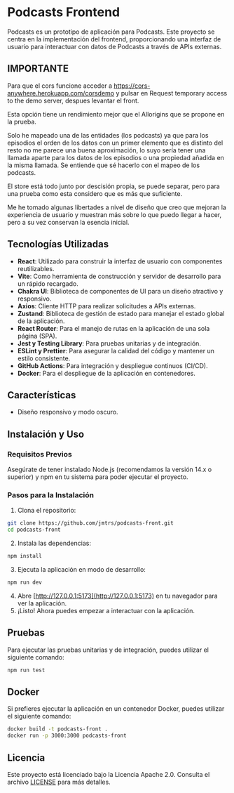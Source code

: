 # Podcasts Frontend

Podcasts es un prototipo de aplicación para Podcasts. Este proyecto se centra en la implementación del frontend, proporcionando una interfaz de usuario para interactuar con datos de Podcasts a través de APIs externas.

## IMPORTANTE

Para que el cors funcione acceder a https://cors-anywhere.herokuapp.com/corsdemo y pulsar en Request temporary access to the demo server, despues levantar el front. 

Esta opción tiene un rendimiento mejor que el Allorigins que se propone en la prueba.

Solo he mapeado una de las entidades (los podcasts) ya que para los episodios el orden de los datos con un primer elemento que es distinto del resto no me parece una buena aproximación, lo suyo sería tener una llamada aparte para los datos de los episodios o una propiedad añadida en la misma llamada. Se entiende que sé hacerlo con el mapeo de los podcasts.

El store está todo junto por descisión propia, se puede separar, pero para una prueba como esta considero que es más que suficiente.

Me he tomado algunas libertades a nivel de diseño que creo que mejoran la experiencia de usuario y muestran más sobre lo que puedo llegar a hacer, pero a su vez conservan la esencia inicial. 

## Tecnologías Utilizadas

- **React**: Utilizado para construir la interfaz de usuario con componentes reutilizables.
- **Vite**: Como herramienta de construcción y servidor de desarrollo para un rápido recargado.
- **Chakra UI**: Biblioteca de componentes de UI para un diseño atractivo y responsivo.
- **Axios**: Cliente HTTP para realizar solicitudes a APIs externas.
- **Zustand**: Biblioteca de gestión de estado para manejar el estado global de la aplicación.
- **React Router**: Para el manejo de rutas en la aplicación de una sola página (SPA).
- **Jest y Testing Library**: Para pruebas unitarias y de integración.
- **ESLint y Prettier**: Para asegurar la calidad del código y mantener un estilo consistente.
- **GitHub Actions**: Para integración y despliegue continuos (CI/CD).
- **Docker**: Para el despliegue de la aplicación en contenedores.

## Características

- Diseño responsivo y modo oscuro.

## Instalación y Uso

### Requisitos Previos

Asegúrate de tener instalado Node.js (recomendamos la versión 14.x o superior) y npm en tu sistema para poder ejecutar el proyecto.

### Pasos para la Instalación

1. Clona el repositorio:

```bash
git clone https://github.com/jmtrs/podcasts-front.git
cd podcasts-front
```

2. Instala las dependencias:

```bash 
npm install
```

3. Ejecuta la aplicación en modo de desarrollo:

```bash
npm run dev
```

4. Abre [http://127.0.0.1:5173](http://127.0.0.1:5173) en tu navegador para ver la aplicación.
5. ¡Listo! Ahora puedes empezar a interactuar con la aplicación.

## Pruebas

Para ejecutar las pruebas unitarias y de integración, puedes utilizar el siguiente comando:

```bash
npm run test
```

## Docker

Si prefieres ejecutar la aplicación en un contenedor Docker, puedes utilizar el siguiente comando:

```bash
docker build -t podcasts-front .
docker run -p 3000:3000 podcasts-front
```

## Licencia

Este proyecto está licenciado bajo la Licencia Apache 2.0. Consulta el archivo [LICENSE](LICENSE) para más detalles.
